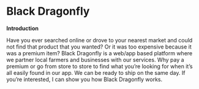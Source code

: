 # Black Dragonfly

**Introduction**

Have you ever searched online or drove to your nearest market and could not find that product that you wanted? Or it was too expensive because it was a premium item? Black Dragonfly is a web/app based platform where we partner local farmers and businesses with our services. Why pay a premium or go from store to store to find what you’re looking for when it’s all easily found in our app. We can be ready to ship on the same day. If you’re interested, I can show you how Black Dragonfly works.